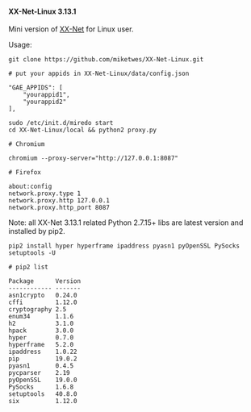 #### XX-Net-Linux 3.13.1
Mini version of [XX-Net](https://github.com/XX-net/XX-Net) for Linux user.

Usage: 

    git clone https://github.com/miketwes/XX-Net-Linux.git
    
    # put your appids in XX-Net-Linux/data/config.json
    
    "GAE_APPIDS": [
        "yourappid1",
        "yourappid2"
    ],

    sudo /etc/init.d/miredo start
    cd XX-Net-Linux/local && python2 proxy.py
    
    # Chromium
    
    chromium --proxy-server="http://127.0.0.1:8087"
    
    # Firefox 
    
    about:config
    network.proxy.type 1     
    network.proxy.http 127.0.0.1
    network.proxy.http_port 8087      

Note: all XX-Net 3.13.1 related Python 2.7.15+ libs are latest version and installed by pip2.

    pip2 install hyper hyperframe ipaddress pyasn1 pyOpenSSL PySocks setuptools -U
    
    # pip2 list
    
    Package      Version
    ------------ -------
    asn1crypto   0.24.0 
    cffi         1.12.0 
    cryptography 2.5    
    enum34       1.1.6  
    h2           3.1.0  
    hpack        3.0.0  
    hyper        0.7.0  
    hyperframe   5.2.0  
    ipaddress    1.0.22
    pip          19.0.2 
    pyasn1       0.4.5  
    pycparser    2.19   
    pyOpenSSL    19.0.0 
    PySocks      1.6.8  
    setuptools   40.8.0 
    six          1.12.0
